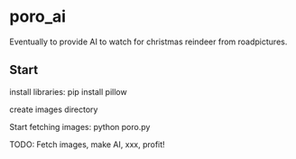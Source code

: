 # poro_ai
Eventually to provide AI to watch for christmas reindeer from roadpictures.

## Start
install libraries:
pip install pillow

create images directory

Start fetching images:
python poro.py 

TODO: Fetch images, make AI, xxx, profit!

